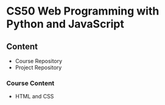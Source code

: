# CS50 Web Programming with Python and JavaScript

## Content
* Course Repository
* Project Repository

### Course Content
* HTML and CSS